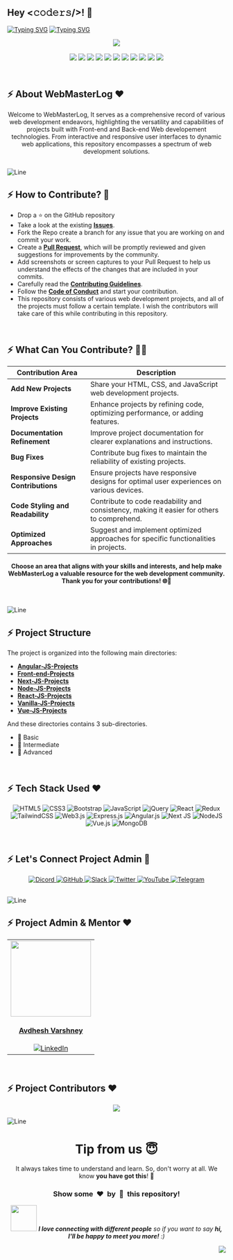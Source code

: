 <h2>Hey <𝚌𝚘𝚍𝚎𝚛𝚜/>! 👋</h2>

[![Typing SVG](https://readme-typing-svg.herokuapp.com?font=Fira+Code&size=60&pause=1000&center=true&vCenter=true&multiline=true&width=1000&height=100&lines=Web+Master+Log)](https://git.io/typing-svg)
[![Typing SVG](https://readme-typing-svg.demolab.com?font=Comfortaa&size=90&pause=400&color=18b8d0&center=true&vCenter=true&width=2000&height=200&lines=WEB+3.0;HTML;CSS;BOOTSTRAP;TAILWINDCSS;JAVASCRIPT;j-QUERY;REACT;REDUX;EXPRESS;ANGULAR+JS;VUE+JS;NEXT+JS;NODE+JS;MONGO+DB)](https://git.io/typing-svg)

<div align="center">
 <p>
  <a href="https://www.buymeacoffee.com/avdheshvarshney">
    <img src="https://img.shields.io/badge/Buy%20Me%20a%20Coffee-ffdd00?style=for-the-badge&logo=buy-me-a-coffee&logoColor=black" />
  </a><br /><br />
  <img src="https://img.shields.io/github/repo-size/Avdhesh-Varshney/WebMasterLog?style=for-the-badge&color=darkred" />
  <img src="https://img.shields.io/github/contributors/Avdhesh-Varshney/WebMasterLog?style=for-the-badge&color=orange" />
  <img src="https://img.shields.io/github/languages/count/Avdhesh-Varshney/WebMasterLog?style=for-the-badge&color=yellowgreen" />
  <img src="https://img.shields.io/github/stars/Avdhesh-Varshney/WebMasterLog?style=for-the-badge&color=brightgreen" />
  <img src="https://img.shields.io/github/forks/Avdhesh-Varshney/WebMasterLog?style=for-the-badge&color=blue" />
  <img src="https://img.shields.io/github/last-commit/Avdhesh-Varshney/WebMasterLog?style=for-the-badge&color=navy" />
  <img src="https://img.shields.io/github/license/Avdhesh-Varshney/WebMasterLog?style=for-the-badge&color=violet" />
  
  <img src="https://img.shields.io/github/issues-raw/Avdhesh-Varshney/WebMasterLog?style=for-the-badge&color=darkgreen" />
  <img src="https://img.shields.io/github/issues-closed-raw/Avdhesh-Varshney/WebMasterLog?style=for-the-badge&color=darkviolet" />
  <img src="https://img.shields.io/github/issues-pr-raw/Avdhesh-Varshney/WebMasterLog?style=for-the-badge&color=darkgreen" />
  <img src="https://img.shields.io/github/issues-pr-closed-raw/Avdhesh-Varshney/WebMasterLog?style=for-the-badge&color=darkviolet" />
 </p>
</div>
<br />

<!-- -------------------ABOUT SECTION---------------------- -->
## :zap: About WebMasterLog ❤️

<div align="center">
  Welcome to WebMasterLog, It serves as a comprehensive record of various web development endeavors, highlighting the versatility and capabilities of projects built with Front-end and Back-end Web developement technologies. From interactive and responsive user interfaces to dynamic web applications, this repository encompasses a spectrum of web development solutions.
</div>
<br />

![Line](https://github.com/Avdhesh-Varshney/WebMasterLog/assets/114330097/4b78510f-a941-45f8-a9d5-80ed0705e847)

<!-- -------------------HOW YOU CAN CONTRIBUTE------------------------ -->
## :zap: How to Contribute? 🤔

- Drop a ⭐ on the GitHub repository
- Take a look at the existing [**Issues**](https://github.com/Avdhesh-Varshney/WebMasterLog/issues). 
- Fork the Repo create a branch for any issue that you are working on and commit your work.
- Create a [**Pull Request**](https://github.com/Avdhesh-Varshney/WebMasterLog/pulls), which will be promptly reviewed and given suggestions for improvements by the community.
- Add screenshots or screen captures to your Pull Request to help us understand the effects of the changes that are included in your commits.
- Carefully read the [**Contributing Guidelines**](https://github.com/Avdhesh-Varshney/WebMasterLog/blob/main/CONTRIBUTING.md).
- Follow the [**Code of Conduct**](https://github.com/Avdhesh-Varshney/WebMasterLog/blob/main/CODE_OF_CONDUCT.md) and start your contribution.
- This repository consists of various web development projects, and all of the projects must follow a certain template. I wish the contributors will take care of this while contributing in this repository.
<br />

<!-- ------------------WHAT YOU CAN CONTRIBUTE---------------------- -->
## :zap: What Can You Contribute? 👩‍💻

<div align="center">

| **Contribution Area**               | **Description**                                                                                    |
| ------------------------------------|----------------------------------------------------------------------------------------------------|
| **Add New Projects**                | Share your HTML, CSS, and JavaScript web development projects.                                     |
| **Improve Existing Projects**       | Enhance projects by refining code, optimizing performance, or adding features.                     |
| **Documentation Refinement**        | Improve project documentation for clearer explanations and instructions.                           |
| **Bug Fixes**                       | Contribute bug fixes to maintain the reliability of existing projects.                             |
| **Responsive Design Contributions** | Ensure projects have responsive designs for optimal user experiences on various devices.           |
| **Code Styling and Readability**    | Contribute to code readability and consistency, making it easier for others to comprehend.         |
| **Optimized Approaches**            | Suggest and implement optimized approaches for specific functionalities in projects.               |

#### Choose an area that aligns with your skills and interests, and help make WebMasterLog a valuable resource for the web development community. Thank you for your contributions! 🌐🚀
</div>
<br />

![Line](https://github.com/Avdhesh-Varshney/WebMasterLog/assets/114330097/4b78510f-a941-45f8-a9d5-80ed0705e847)

<!-- -------------Structure of the Project------------ -->
## :zap: Project Structure

The project is organized into the following main directories:

- [**Angular-JS-Projects**](./Angular-JS-Projects/README.md)
- [**Front-end-Projects**](./Front-end-Projects/README.md)
- [**Next-JS-Projects**](./Next-JS-Projects/README.md)
- [**Node-JS-Projects**](./Node-JS-Projects/README.md)
- [**React-JS-Projects**](./React-JS-Projects/README.md)
- [**Vanilla-JS-Projects**](./Vanilla-JS-Projects/README.md)
- [**Vue-JS-Projects**](./Vue-JS-Projects/README.md)

And these directories contains 3 sub-directories.

- 🌱 Basic
- 🚀 Intermediate
- 🌟 Advanced

<br />

<!-- ------------TECH STACK USED---------------------- -->
## :zap: Tech Stack Used ❤️

<div align ="center">
  
  ![HTML5](https://img.shields.io/badge/html5-%23E34F26.svg?style=for-the-badge&logo=html5&logoColor=white)
  ![CSS3](https://img.shields.io/badge/css3-%231572B6.svg?style=for-the-badge&logo=css3&logoColor=white)
  ![Bootstrap](https://img.shields.io/badge/bootstrap-%238511FA.svg?style=for-the-badge&logo=bootstrap&logoColor=white)
  ![JavaScript](https://img.shields.io/badge/javascript-%23323330.svg?style=for-the-badge&logo=javascript&logoColor=%23F7DF1E)
  ![jQuery](https://img.shields.io/badge/jquery-%230769AD.svg?style=for-the-badge&logo=jquery&logoColor=white)
  ![React](https://img.shields.io/badge/react-%2320232a.svg?style=for-the-badge&logo=react&logoColor=%2361DAFB)
  ![Redux](https://img.shields.io/badge/redux-%23593d88.svg?style=for-the-badge&logo=redux&logoColor=white)
  ![TailwindCSS](https://img.shields.io/badge/tailwindcss-%2338B2AC.svg?style=for-the-badge&logo=tailwind-css&logoColor=white)
  ![Web3.js](https://img.shields.io/badge/web3.js-F16822?style=for-the-badge&logo=web3.js&logoColor=white)
  ![Express.js](https://img.shields.io/badge/express.js-%23404d59.svg?style=for-the-badge&logo=express&logoColor=%2361DAFB)
  ![Angular.js](https://img.shields.io/badge/angular.js-%23E23237.svg?style=for-the-badge&logo=angularjs&logoColor=white)
  ![Next JS](https://img.shields.io/badge/Next-black?style=for-the-badge&logo=next.js&logoColor=white)
  ![NodeJS](https://img.shields.io/badge/node.js-6DA55F?style=for-the-badge&logo=node.js&logoColor=white)
  ![Vue.js](https://img.shields.io/badge/vuejs-%2335495e.svg?style=for-the-badge&logo=vuedotjs&logoColor=%234FC08D)
  ![MongoDB](https://img.shields.io/badge/MongoDB-%234ea94b.svg?style=for-the-badge&logo=mongodb&logoColor=white)
</div>
<br />

<!-- --------------Connect with Project Admin--------------------- -->
## :zap: Let's Connect Project Admin 💬

<div align='center'>

   <a href='https://discord.gg/z34NCDEddG'>
    <img src='https://img.shields.io/badge/Discord-%235865F2.svg?style=for-the-badge&logo=discord&logoColor=white' alt='Dicord' />
   </a>
   <a href="https://www.github.com/Avdhesh-Varshney">
     <img src="https://img.shields.io/badge/github-%23121011.svg?style=for-the-badge&logo=github&logoColor=white" alt="GitHub" />
   </a>
   <a href='https://join.slack.com/t/codea2zhub/shared_invite/zt-2acisskvp-PIeXqmvaocnc7Z_ENRT1VQ'>
     <img src='https://img.shields.io/badge/Slack-4A154B?style=for-the-badge&logo=slack&logoColor=white' alt='Slack' />
   </a>
   <a href="https://twitter.com/__Avdhesh__">
     <img src="https://img.shields.io/badge/twitter-%231DA1F2.svg?&style=for-the-badge&logo=twitter&logoColor=white" alt="Twitter" />
   </a>
   <a href="https://www.youtube.com/@Hack-Master">
     <img src="https://img.shields.io/badge/YouTube-%23FF0000.svg?style=for-the-badge&logo=YouTube&logoColor=white" alt="YouTube" />
   </a>
   <a href="https://t.me/hack_er_boy">
     <img src="https://img.shields.io/badge/Telegram-2CA5E0?style=for-the-badge&logo=telegram&logoColor=white" alt="Telegram" />
   </a>
</div>
<br />

![Line](https://github.com/Avdhesh-Varshney/WebMasterLog/assets/114330097/4b78510f-a941-45f8-a9d5-80ed0705e847)

<!-- ----------------PROJECT ADMIN AND MENTOR SECTION------------------ -->
## :zap: Project Admin & Mentor ❤️

<div align="center">

  <table>
  <tr>
    <td align="center">
      <a href="https://github.com/Avdhesh-Varshney">
        <img src="https://github.com/Avdhesh-Varshney/CPMasterLog/assets/114330097/0b13fac7-e59d-40be-ac14-b76a28174e85" width=185px height=175px />
      </a></br> 
      <h4 style="color:red;"><a href="https://github.com/Avdhesh-Varshney">Avdhesh Varshney</a></h4>
      <a href="https://www.linkedin.com/in/avdhesh-varshney-5314a4233/">
        <img src="https://img.shields.io/badge/LinkedIn-0077B5?style=for-the-badge&logo=linkedin&logoColor=white" alt="LinkedIn" />
      </a>
  </tr>
  </table>
</div>
<br />

<!-- -----------------PROJECT CONTRIBUTORS SECTION---------------------- -->
## :zap: Project Contributors ❤️

<div align="center">

  <a href="https://github.com/Avdhesh-Varshney/WebMasterLog/graphs/contributors">
    <img src="https://contrib.rocks/image?repo=Avdhesh-Varshney/WebMasterLog&&max=1000" />
  </a>
  <br />
</div>
  
![Line](https://github.com/Avdhesh-Varshney/WebMasterLog/assets/114330097/4b78510f-a941-45f8-a9d5-80ed0705e847)

<!-- ------------BOTTOM SECTION---------------------- -->
<div align="center">
  <h1>Tip from us 😇</h1>
  <p>It always takes time to understand and learn. So, don't worry at all. We know <b>you have got this</b>! 💪</p>
  <h3>Show some &nbsp;❤️&nbsp; by &nbsp;🌟&nbsp; this repository!</h3>
  <img src="https://media.giphy.com/media/LnQjpWaON8nhr21vNW/giphy.gif" width="60"> <em><b>I love connecting with different people</b> so if you want to say <b>hi, I'll be happy to meet you more!</b> :)</em>
</div>

<a href="#top"><img src="https://img.shields.io/badge/-Back%20to%20Top-red?style=for-the-badge" align="right"/></a>
